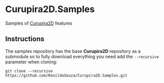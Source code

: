# Curupira2D.Samples

Samples of [Curupira2D](https://github.com/RonildoSouza/Curupira2D) features

## Instructions
The samples repository has the base **Curupira2D** repository as a submodule so to fully download everything you need add the `--recursive` parameter when cloning:

`git clone --recursive https://github.com/RonildoSouza/Curupira2D.Samples.git`
